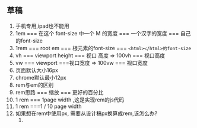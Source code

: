 ## 草稿

1. 手机专用,ipad也不能用
2. 1em === 在这个 font-size 中一个 M 的宽度 === 一个汉字的宽度 === 自己的font-size 
3. 1rem === root em === 根元素的font-size === `<html></html>的font-size`
4. vh === viewport height === 视口 高度   => 100vh === 视口高度
5. vw === viewport ===视口宽度  => 100vw === 视口宽度
6.  页面默认大小16px  
7. chrome默认最小12px
8. rem与em的区别
9. rem思路 === 缩放 === 更好的百分比
10. 1 rem === 1page width ,这是实现rem的js代码
11. 1 rem ===1 / 10 page  width
12. 如果想在rem中使用px, 需要从设计稿px换算成rem,该怎么办?
    1. ​

